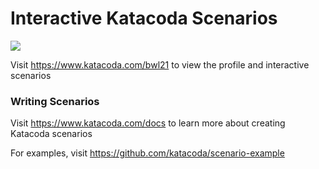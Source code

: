 # Interactive Katacoda Scenarios

[![](http://shields.katacoda.com/katacoda/bwl21/count.svg)](https://www.katacoda.com/bwl21 "Get your profile on Katacoda.com")

Visit https://www.katacoda.com/bwl21 to view the profile and interactive scenarios

### Writing Scenarios
Visit https://www.katacoda.com/docs to learn more about creating Katacoda scenarios

For examples, visit https://github.com/katacoda/scenario-example
